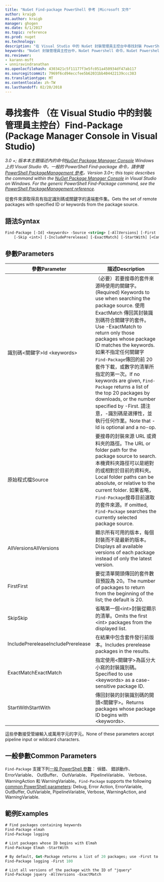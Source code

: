 ```yaml
---
title: "NuGet Find-package PowerShell 參考 |Microsoft 文件"
author: kraigb
ms.author: kraigb
manager: ghogen
ms.date: 6/1/2017
ms.topic: reference
ms.prod: nuget
ms.technology: 
description: "在 Visual Studio 中的 NuGet 封裝管理員主控台中尋找封裝 PowerShell 命令的參考。"
keywords: "NuGet 封裝管理員主控台中，NuGet Powershell 命令，NuGet Powershell 參考資料，尋找封裝"
ms.reviewer:
- karann-msft
- unniravindranathan
ms.openlocfilehash: 4303421c5f11177f3e5fc051a450934df47ab117
ms.sourcegitcommit: 7969f6cd94eccfee5b62031bb404422139ccc383
ms.translationtype: MT
ms.contentlocale: zh-TW
ms.lasthandoff: 02/20/2018
---
```

# <a name="find-package-package-manager-console-in-visual-studio"></a><span data-ttu-id="19365-104">尋找套件 （在 Visual Studio 中的封裝管理員主控台）</span><span class="sxs-lookup"><span data-stu-id="19365-104">Find-Package (Package Manager Console in Visual Studio)</span></span>

<span data-ttu-id="19365-105">*3.0 +; 版本本主題描述內的命令[NuGet Package Manager Console](package-manager-console.md) Windows 上的 Visual Studio 中。一般的 PowerShell Find-package 命令，請參閱[PowerShell PackageManagement 參考](/powershell/module/packagemanagement/?view=powershell-6)。*</span><span class="sxs-lookup"><span data-stu-id="19365-105">*Version 3.0+; this topic describes the command within the [NuGet Package Manager Console](package-manager-console.md) in Visual Studio on Windows. For the generic PowerShell Find-Package command, see the [PowerShell PackageManagement reference](/powershell/module/packagemanagement/?view=powershell-6).*</span></span>

<span data-ttu-id="19365-106">從套件來源取得具有指定識別碼或關鍵字的遠端套件集。</span><span class="sxs-lookup"><span data-stu-id="19365-106">Gets the set of remote packages with specified ID or keywords from the package source.</span></span>

## <a name="syntax"></a><span data-ttu-id="19365-107">語法</span><span class="sxs-lookup"><span data-stu-id="19365-107">Syntax</span></span>

```ps
Find-Package [-Id] <keywords> -Source <string> [-AllVersions] [-First [<int>]]
    [-Skip <int>] [-IncludePrerelease] [-ExactMatch] [-StartWith] [<CommonParameters>]
```

## <a name="parameters"></a><span data-ttu-id="19365-108">參數</span><span class="sxs-lookup"><span data-stu-id="19365-108">Parameters</span></span>

| <span data-ttu-id="19365-109">參數</span><span class="sxs-lookup"><span data-stu-id="19365-109">Parameter</span></span> | <span data-ttu-id="19365-110">描述</span><span class="sxs-lookup"><span data-stu-id="19365-110">Description</span></span> |
| --- | --- |
| <span data-ttu-id="19365-111">識別碼&lt;關鍵字&gt;</span><span class="sxs-lookup"><span data-stu-id="19365-111">Id &lt;keywords&gt;</span></span> | <span data-ttu-id="19365-112">（必要）若要搜尋的套件來源時使用的關鍵字。</span><span class="sxs-lookup"><span data-stu-id="19365-112">(Required) Keywords to use when searching the package source.</span></span> <span data-ttu-id="19365-113">使用 ExactMatch 傳回其封裝識別碼符合關鍵字的套件。</span><span class="sxs-lookup"><span data-stu-id="19365-113">Use -ExactMatch to return only those packages whose package ID matches the keywords.</span></span> <span data-ttu-id="19365-114">如果不指定任何關鍵字`Find-Package`傳回的前 20 套件下載，或數字的清單所指定的第一次。</span><span class="sxs-lookup"><span data-stu-id="19365-114">If no keywords are given, `Find-Package` returns a list of the top 20 packages by downloads, or the number specified by -First.</span></span> <span data-ttu-id="19365-115">請注意，-識別碼是選擇性，並執行任何作業。</span><span class="sxs-lookup"><span data-stu-id="19365-115">Note that -Id is optional and a no-op.</span></span> |
| <span data-ttu-id="19365-116">原始程式檔</span><span class="sxs-lookup"><span data-stu-id="19365-116">Source</span></span> | <span data-ttu-id="19365-117">要搜尋的封裝來源 URL 或資料夾的路徑。</span><span class="sxs-lookup"><span data-stu-id="19365-117">The URL or folder path for the package source to search.</span></span> <span data-ttu-id="19365-118">本機資料夾路徑可以是絕對的或相對於目前的資料夾。</span><span class="sxs-lookup"><span data-stu-id="19365-118">Local folder paths can be absolute, or relative to the current folder.</span></span> <span data-ttu-id="19365-119">如果省略，`Find-Package`搜尋目前選取的套件來源。</span><span class="sxs-lookup"><span data-stu-id="19365-119">If omitted, `Find-Package` searches the currently selected package source.</span></span> |
| <span data-ttu-id="19365-120">AllVersions</span><span class="sxs-lookup"><span data-stu-id="19365-120">AllVersions</span></span> | <span data-ttu-id="19365-121">顯示所有可用的版本，每個封裝而不是最新的版本。</span><span class="sxs-lookup"><span data-stu-id="19365-121">Displays all available versions of each package instead of only the latest version.</span></span> |
| <span data-ttu-id="19365-122">First</span><span class="sxs-lookup"><span data-stu-id="19365-122">First</span></span> | <span data-ttu-id="19365-123">要從清單開頭傳回的套件數目預設為 20。</span><span class="sxs-lookup"><span data-stu-id="19365-123">The number of packages to return from the beginning of the list; the default is 20.</span></span> |
| <span data-ttu-id="19365-124">Skip</span><span class="sxs-lookup"><span data-stu-id="19365-124">Skip</span></span> | <span data-ttu-id="19365-125">省略第一個&lt;int&gt;封裝從顯示的清單。</span><span class="sxs-lookup"><span data-stu-id="19365-125">Omits the first &lt;int&gt; packages from the displayed list.</span></span>  |
| <span data-ttu-id="19365-126">IncludePrerelease</span><span class="sxs-lookup"><span data-stu-id="19365-126">IncludePrerelease</span></span> | <span data-ttu-id="19365-127">在結果中包含套件發行前版本。</span><span class="sxs-lookup"><span data-stu-id="19365-127">Includes prerelease packages in the results.</span></span> |
| <span data-ttu-id="19365-128">ExactMatch</span><span class="sxs-lookup"><span data-stu-id="19365-128">ExactMatch</span></span> | <span data-ttu-id="19365-129">指定使用&lt;關鍵字&gt;為區分大小寫的封裝識別碼。</span><span class="sxs-lookup"><span data-stu-id="19365-129">Specified to use &lt;keywords&gt; as a case-sensitive package ID.</span></span> |
| <span data-ttu-id="19365-130">StartWith</span><span class="sxs-lookup"><span data-stu-id="19365-130">StartWith</span></span> | <span data-ttu-id="19365-131">傳回封裝的封裝識別碼的開頭&lt;關鍵字&gt;。</span><span class="sxs-lookup"><span data-stu-id="19365-131">Returns packages whose package ID begins with &lt;keywords&gt;.</span></span> |

<span data-ttu-id="19365-132">這些參數接受管線輸入或萬用字元的字元。</span><span class="sxs-lookup"><span data-stu-id="19365-132">None of these parameters accept pipeline input or wildcard characters.</span></span>

## <a name="common-parameters"></a><span data-ttu-id="19365-133">一般參數</span><span class="sxs-lookup"><span data-stu-id="19365-133">Common Parameters</span></span>

<span data-ttu-id="19365-134">`Find-Package` 支援下列[一般 PowerShell 參數](http://go.microsoft.com/fwlink/?LinkID=113216)： 偵錯、 錯誤動作、 ErrorVariable、 OutBuffer、 OutVariable、 PipelineVariable、 Verbose、 WarningAction 和 WarningVariable。</span><span class="sxs-lookup"><span data-stu-id="19365-134">`Find-Package` supports the following [common PowerShell parameters](http://go.microsoft.com/fwlink/?LinkID=113216): Debug, Error Action, ErrorVariable, OutBuffer, OutVariable, PipelineVariable, Verbose, WarningAction, and WarningVariable.</span></span>

## <a name="examples"></a><span data-ttu-id="19365-135">範例</span><span class="sxs-lookup"><span data-stu-id="19365-135">Examples</span></span>

```ps
# Find packages containing keywords
Find-Package elmah
Find-Package logging

# List packages whose ID begins with Elmah
Find-Package Elmah -StartWith

# By default, Get-Package returns a list of 20 packages; use -First to show more
Find-Package logging -First 100

# List all versions of the package with the ID of "jquery"
Find-Package jquery -AllVersions -ExactMatch
```

